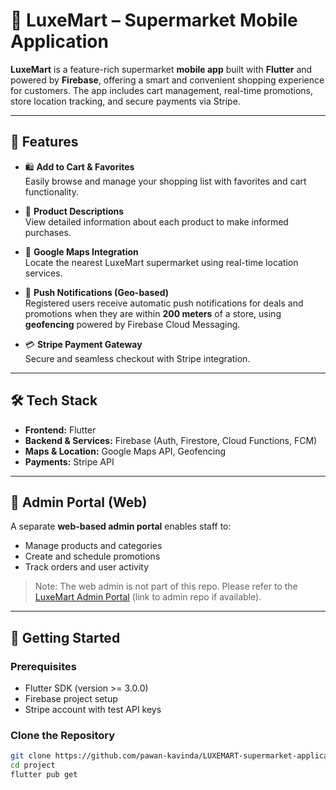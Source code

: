 # 🛒 LuxeMart – Supermarket Mobile Application

**LuxeMart** is a feature-rich supermarket **mobile app** built with **Flutter** and powered by **Firebase**, offering a smart and convenient shopping experience for customers. The app includes cart management, real-time promotions, store location tracking, and secure payments via Stripe.

---

## 📱 Features

- 🛍️ **Add to Cart & Favorites**  
  Easily browse and manage your shopping list with favorites and cart functionality.

- 📄 **Product Descriptions**  
  View detailed information about each product to make informed purchases.

- 📍 **Google Maps Integration**  
  Locate the nearest LuxeMart supermarket using real-time location services.

- 🔔 **Push Notifications (Geo-based)**  
  Registered users receive automatic push notifications for deals and promotions when they are within **200 meters** of a store, using **geofencing** powered by Firebase Cloud Messaging.

- 💳 **Stripe Payment Gateway**  
  Secure and seamless checkout with Stripe integration.

---

## 🛠️ Tech Stack

- **Frontend:** Flutter  
- **Backend & Services:** Firebase (Auth, Firestore, Cloud Functions, FCM)  
- **Maps & Location:** Google Maps API, Geofencing  
- **Payments:** Stripe API

---

## 🔐 Admin Portal (Web)

A separate **web-based admin portal** enables staff to:
- Manage products and categories
- Create and schedule promotions
- Track orders and user activity

> Note: The web admin is not part of this repo. Please refer to the [LuxeMart Admin Portal](#) (link to admin repo if available).

---

## 🚀 Getting Started

### Prerequisites

- Flutter SDK (version >= 3.0.0)
- Firebase project setup
- Stripe account with test API keys

### Clone the Repository

```bash
git clone https://github.com/pawan-kavinda/LUXEMART-supermarket-application.git
cd project
flutter pub get
